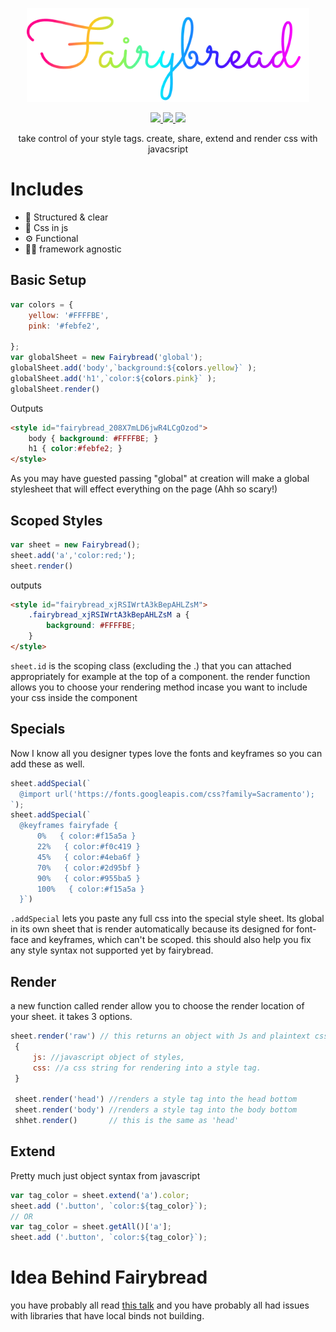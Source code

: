 <p align="center"><img src="https://raw.githubusercontent.com/stagfoo/fairybread/develop/logo.png" height="150px" ></img></p>
<p align="center">
  <a href="https://gitter.im/fairybread/Lobby">
  <img src="https://img.shields.io/badge/chat%20on-gitter-ff69b4.svg?style=flat-square" />
  </a>
  <a href="https://www.npmjs.com/package/fairybread">
    <img src="https://img.shields.io/npm/dm/fairybread.svg?style=flat-square" />
  </a>
    <img src="https://img.shields.io/packagist/l/doctrine/orm.svg?style=flat-square" />
  </p>
 <p align="center">
take control of your style tags. create, share, extend and render css with javacsript
</p>


# Includes
- 🏡 Structured & clear
- 🔮 Css in js
- ⚙️ Functional
- 🤷‍♀️ framework agnostic

## Basic Setup
```js
var colors = {
    yellow: '#FFFFBE',
    pink: '#febfe2',

};
var globalSheet = new Fairybread('global');
globalSheet.add('body',`background:${colors.yellow}` );
globalSheet.add('h1',`color:${colors.pink}` );
globalSheet.render()
```

Outputs
```html
<style id="fairybread_208X7mLD6jwR4LCgOzod">
    body { background: #FFFFBE; }
    h1 { color:#febfe2; }
</style>
```
As you may have guested passing "global" at creation will make a global stylesheet that will effect everything on the page (Ahh so scary!)

## Scoped Styles
```js
var sheet = new Fairybread();
sheet.add('a','color:red;');
sheet.render()
```

outputs
```html
<style id="fairybread_xjRSIWrtA3kBepAHLZsM">
    .fairybread_xjRSIWrtA3kBepAHLZsM a {
        background: #FFFFBE;
    }
</style>
```
`sheet.id` is the scoping class (excluding the .) that you can attached appropriately for example at the top of a component. the render function allows you to choose your rendering method incase you want to include your css inside the component

## Specials
Now I know all you designer types love the fonts and keyframes so you can add these as well.
```js
sheet.addSpecial(`
  @import url('https://fonts.googleapis.com/css?family=Sacramento');
`);
sheet.addSpecial(`
  @keyframes fairyfade {
      0%   { color:#f15a5a }
      22%   { color:#f0c419 }
      45%   { color:#4eba6f }
      70%   { color:#2d95bf }
      90%   { color:#955ba5 }
      100%   { color:#f15a5a }
  }`)
```

`.addSpecial` lets you paste any full css into the special style sheet.
Its global in its own sheet that is render automatically because its designed for font-face and keyframes, which can't be scoped. this should also help you fix any style syntax not supported yet by fairybread.

## Render
a new function called render allow you to choose the render location of your sheet. it takes 3 options.

```js
sheet.render('raw') // this returns an object with Js and plaintext css
 {
     js: //javascript object of styles,
     css: //a css string for rendering into a style tag.
 }

 sheet.render('head') //renders a style tag into the head bottom
 sheet.render('body') //renders a style tag into the body bottom
 shhet.render()       // this is the same as 'head'
```
## Extend
Pretty much just object syntax from javascript
```js
var tag_color = sheet.extend('a').color;
sheet.add ('.button', `color:${tag_color}`);
// OR
var tag_color = sheet.getAll()['a'];
sheet.add ('.button', `color:${tag_color}`);
```

# Idea Behind Fairybread
you have probably all read [this talk](https://speakerdeck.com/vjeux/react-css-in-js) and you have probably all had issues with libraries that have local binds not building.

